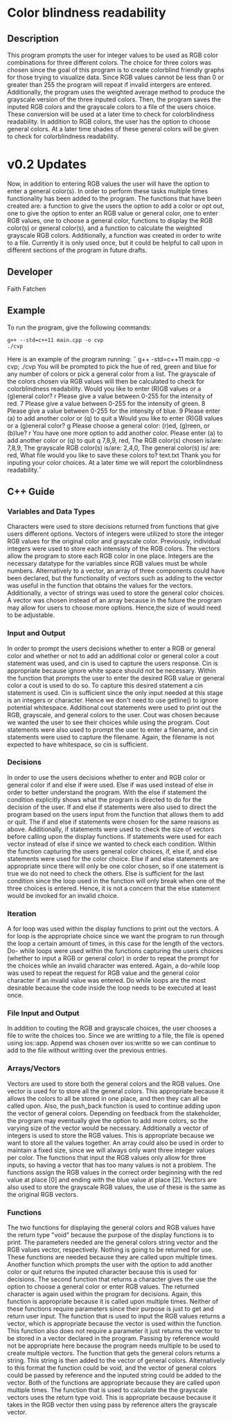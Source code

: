 # Color blindness readability

## Description

This program prompts the user for integer values to be used as RGB color combinations for three different colors. The choice for three colors was chosen since the goal of this program is to create colorblind friendly graphs for those trying to visualize data. Since RGB values cannot be less than 0 or greater than 255 the program will repeat if invalid intergers are entered. Additionally, the program uses the weighted average method to produce the grayscale version of the three inputed colors. Then, the program saves the inputed RGB colors and the grayscale colors to a file of the users choice. These conversion will be used at a later time to check for colorblindness readability. In addition to RGB colors, the user has the option to choose general colors. At a later time shades of these general colors will be given to check for colorblindness readability.
# v0.2 Updates

Now, in addition to entering RGB values the user will have the option to enter a general color(s). In order to perform these tasks multiple times functionality has been added to the program. The functions that have been created are: a function to give the users the option to add a color or opt out, one to give the option to enter an RGB value or general color, one to enter RGB values, one to choose a general color, functions to display the RGB color(s) or general color(s), and a function to calculate the weighted grayscale RGB colors. Additionally,
a function was created in order to write to a file. Currently it is only used once, but it could be helpful to call upon in different sections of the program in future drafts.
## Developer

Faith Fatchen

## Example

To run the program, give the following commands:

```
g++ --std=c++11 main.cpp -o cvp
./cvp
```

Here is an example of the program running:
 g++ -std=c++11 main.cpp -o cvp; ./cvp
You will be prompted to pick the hue of red, green and blue for any number of colors or pick a general color from a list.
 The grayscale of the colors chosen via RGB values will then be 
 calculated to check for colorblindness readability.
Would you like to enter (R)GB values or a (g)eneral color?
r
Please give a value between 0-255 for the intensity of red.
7
Please give a value between 0-255 for the intensity of green.
8
Please give a value between 0-255 for the intensity of blue.
9
Please enter (a) to add another color or (q) to quit
a
Would you like to enter (R)GB values or a (g)eneral color?
g
Please choose a general color: (r)ed, (g)reen, or (b)lue?
r
You have one more option to add another color.
Please enter (a) to add another color or (q) to quit
q
7,8,9,
red,
The RGB color(s) chosen is/are:
7,8,9,
The grayscale RGB color(s) is/are:
2,4,0,
The general color(s) is/ are:
red,
What file would you like to save these colors to?
text.txt
Thank you for inputing your color choices. At a later time we will report the colorblindness readability.

## C++ Guide

### Variables and Data Types

Characters were used to store decisions returned from functions that give users different options. Vectors of integers were utilized to store the integer RGB values for the original color and grayscale color. Previously, individual integers were used to store each intensisty of the RGB colors. The vectors allow the program to store each RGB color in one place. Integers are the necessary datatype for the variables since RGB values must be whole numbers. Alternatively to a vector, an array of three components could have been declared, but the functionality of vectors such as adding to the vector was useful in the function that obtains the values for the vectors. Additionally, a vector of strings was used to store the general color choices. A vector was chosen instead of an array because in the future the program may allow for users to choose more options. Hence,the size of would need to be adjustable.

### Input and Output

In order to prompt the users decisions whether to enter a RGB or general color and whether or not to add an additional color or general color a cout statement was used, and cin is used to capture the users response. Cin is appropriate because ignore white space should not be necessary. Within the function that prompts the user to enter the desired RGB value or general color a cout is used to do so. To capture this desired statement a cin statement is used. Cin is sufficient since the only input needed at this stage is an integers or character. Hence we don't need to use getline() to ignore potential whitespace. Additional cout statements were used to print out the RGB, grayscale, and general colors to the user. Cout was chosen because we wanted the user to see their choices while using the program. Cout statements were also used to prompt the user to enter a filename, and cin statements were used to capture the filename. Again, the filename is not expected to have whitespace, so cin is sufficient. 

### Decisions

In order to use the users decisions whether to enter and RGB color or general color if and else if were used. Else if was used instead of else in order to better understand the program. With the else if statement the condition explicitly shows what the program is directed to do for the decision of the user. If and else if statements were also used to direct the program based on the users input from the function that allows them to add or quit. The if and else if statements were chosen for the same reasons as above. Additionally, if statements were used to check the size of vectors before calling upon the display functions. If statements were used for each vector instead of else if since we wanted to check each condition. Within the function capturing the users general color choices, if, else if, and else statements were used for the color choice. Else if and else statements are appropriate since there will only be one color chosen, so if one statement is true we do not need to check the others. Else is sufficient for the last condition since the loop used in the function will only break when one of the three choices is entered. Hence, it is not a concern that the else statement would be invoked for an invalid choice.

### Iteration
A for loop was used within the display functions to print out the vectors. A for loop is the appropriate choice since we want the program to run through the loop a certain amount of times, in this case for the length of the vectors. Do- while loops were used within the functions capturing the users choices (whether to input a RGB or general color) in order to repeat the prompt for the choices while an invalid character was entered. Again, a do-while loop was used to repeat the request for RGB value and the general color character if an invalid value was entered. Do while loops are the most desirable because the code inside the loop needs to be executed at least once.


### File Input and Output

In addition to couting the RGB and grayscale choices, the user chooses a file to write the choices too. Since we are writting to a file, the file is opened using ios::app. Append was chosen over ios:writte so we can continue to add to the file without writting over the previous entries.

### Arrays/Vectors
Vectors are used to store both the general colors and the RGB values. One vector is used for to store all the general colors. This appropriate because it allows the colors to all be stored in one place, and then they can all be called upon. Also, the push_back function is used to continue adding upon the vector of general colors. Depending on feedback from the stakeholder, the program may eventually give the option to add more colors, so the varying size of the vector would be necessary. Additionally a vector of integers is used to store the RGB values. This is appropriate because we want to store all the values together. An array could also be used in order to maintain a fixed size, since we will always only want three integer values per color. The functions that input the RGB values only allow for three inputs, so having a vector that has too many values is not a problem. The functions assign the RGB values in the correct order beginning with the red value at place [0] and ending with the blue value at place [2]. Vectors are also used to store the grayscale RGB values, the use of these is the same as the original RGB vectors.

### Functions
The two functions for displaying the general colors and RGB values have the return type "void" because the purpose of the display functions is to print. The parameters needed are the general colors string vector and the RGB values vector, respectively. Nothing is going to be returned for use. These functions are needed because they are called upon multiple times. Another function which prompts the user with the option to add another color or quit returns the inputed character because this is used for decisions. The second function that returns a character gives the use the option to choose a general color or enter RGB values. The returned character is again used within the program for decisions. Again, this function is appropriate because it is called upon multiple times. Neither of these functions require parameters since their purpose is just to get and return user input. The function that is used to input the RGB values returns a vector, which is appropriate because the vector is used within the function. This function also does not require a parameter it just returns the vector to be stored in a vector declared in the program. Passing by reference would not be appropriate here because the program needs multiple to be used to create multiple vectors. The function that gets the general colors returns a string. This string is then added to the vector of general colors. Alternatively to this format the function could be void, and the vector of general colors could be passed by reference and the inputed string could be added to the vector. Both of the functions are appropriate because they are called upon multiple times. The function that is used to calculate the the grayscale vectors uses the return type void. This is appropriate because because it takes in the RGB vector then using pass by reference alters the grayscale vector.